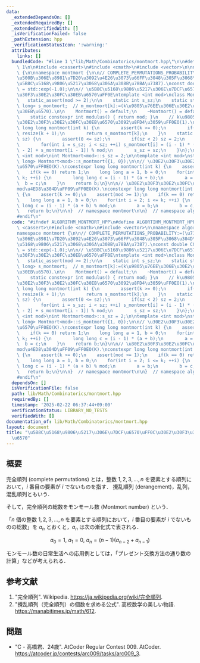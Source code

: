 ```yaml
---
data:
  _extendedDependsOn: []
  _extendedRequiredBy: []
  _extendedVerifiedWith: []
  _isVerificationFailed: false
  _pathExtension: hpp
  _verificationStatusIcon: ':warning:'
  attributes:
    links: []
  bundledCode: "#line 1 \"lib/Math/Combinatorics/montmort.hpp\"\n\n#define ALGORTIHM_MONTMORT_HPP\
    \ 1\n\n#include <cassert>\n#include <cmath>\n#include <vector>\n\nnamespace algorithm\
    \ {\n\nnamespace montmort {\n\n// COMPLETE_PERMUTATIONS_PROBABILITY:=(\u7121\u9650\
    \u500B\u306E\u8981\u7D20\u3092\u4E26\u3073\u66FF\u3048\u305F\u3068\u304D\u306B\
    \u5B8C\u5168\u9806\u5217\u3068\u306A\u308B\u78BA\u7387).\nconst double COMPLETE_PERMUTATIONS_PROBABILITY\
    \ = std::exp(-1.0);\n\n// \u5B8C\u5168\u9806\u5217\u306E\u7DCF\u6570\uFF0C\u30E2\
    \u30F3\u30E2\u30FC\u30EB\u6570\uFF0E\ntemplate <int mod>\nclass Montmort {\n \
    \   static_assert(mod >= 2);\n\n    static int s_sz;\n    static std::vector<long\
    \ long> s_montmort;  // m_montmort[k]:=(k\u9805\u76EE\u306E\u30E2\u30F3\u30E2\u30FC\
    \u30EB\u6570).\n\n    Montmort() = default;\n    ~Montmort() = default;\n\npublic:\n\
    \    static constexpr int modulus() { return mod; }\n    // k\u9805\u76EE\u306E\
    \u30E2\u30F3\u30E2\u30FC\u30EB\u6570\u3092\u8FD4\u3059\uFF0EO(1).\n    static\
    \ long long montmort(int k) {\n        assert(k >= 0);\n        if(s_sz <= k)\
    \ resize(k + 1);\n        return s_montmort[k];\n    }\n    static void resize(int\
    \ sz) {\n        assert(0 <= sz);\n        if(sz < 2) sz = 2;\n        s_montmort.resize(sz);\n\
    \        for(int i = s_sz; i < sz; ++i) s_montmort[i] = (i - 1) * (s_montmort[i\
    \ - 2] + s_montmort[i - 1]) % mod;\n        s_sz = sz;\n    }\n};\n\ntemplate\
    \ <int mod>\nint Montmort<mod>::s_sz = 2;\n\ntemplate <int mod>\nstd::vector<long\
    \ long> Montmort<mod>::s_montmort({1, 0});\n\n// \u30E2\u30F3\u30E2\u30FC\u30EB\
    \u6570\uFF0EO(K).\nconstexpr long long montmort(int k) {\n    assert(k >= 0);\n\
    \    if(k == 0) return 1;\n    long long a = 1, b = 0;\n    for(int i = 2; i <=\
    \ k; ++i) {\n        long long c = (i - 1) * (a + b);\n        a = b;\n      \
    \  b = c;\n    }\n    return b;\n}\n\n// \u30E2\u30F3\u30E2\u30FC\u30EB\u6570\uFF08\
    mod\u4ED8\u304D\uFF09\uFF0EO(K).\nconstexpr long long montmort(int k, int mod)\
    \ {\n    assert(k >= 0);\n    assert(mod >= 1);\n    if(k == 0) return 1 % mod;\n\
    \    long long a = 1, b = 0;\n    for(int i = 2; i <= k; ++i) {\n        long\
    \ long c = (i - 1) * (a + b) % mod;\n        a = b;\n        b = c;\n    }\n \
    \   return b;\n}\n\n}  // namespace montmort\n\n}  // namespace algorithm\n\n\
    #endif\n"
  code: "#ifndef ALGORITHM_MONTMORT_HPP\n#define ALGORTIHM_MONTMORT_HPP 1\n\n#include\
    \ <cassert>\n#include <cmath>\n#include <vector>\n\nnamespace algorithm {\n\n\
    namespace montmort {\n\n// COMPLETE_PERMUTATIONS_PROBABILITY:=(\u7121\u9650\u500B\
    \u306E\u8981\u7D20\u3092\u4E26\u3073\u66FF\u3048\u305F\u3068\u304D\u306B\u5B8C\
    \u5168\u9806\u5217\u3068\u306A\u308B\u78BA\u7387).\nconst double COMPLETE_PERMUTATIONS_PROBABILITY\
    \ = std::exp(-1.0);\n\n// \u5B8C\u5168\u9806\u5217\u306E\u7DCF\u6570\uFF0C\u30E2\
    \u30F3\u30E2\u30FC\u30EB\u6570\uFF0E\ntemplate <int mod>\nclass Montmort {\n \
    \   static_assert(mod >= 2);\n\n    static int s_sz;\n    static std::vector<long\
    \ long> s_montmort;  // m_montmort[k]:=(k\u9805\u76EE\u306E\u30E2\u30F3\u30E2\u30FC\
    \u30EB\u6570).\n\n    Montmort() = default;\n    ~Montmort() = default;\n\npublic:\n\
    \    static constexpr int modulus() { return mod; }\n    // k\u9805\u76EE\u306E\
    \u30E2\u30F3\u30E2\u30FC\u30EB\u6570\u3092\u8FD4\u3059\uFF0EO(1).\n    static\
    \ long long montmort(int k) {\n        assert(k >= 0);\n        if(s_sz <= k)\
    \ resize(k + 1);\n        return s_montmort[k];\n    }\n    static void resize(int\
    \ sz) {\n        assert(0 <= sz);\n        if(sz < 2) sz = 2;\n        s_montmort.resize(sz);\n\
    \        for(int i = s_sz; i < sz; ++i) s_montmort[i] = (i - 1) * (s_montmort[i\
    \ - 2] + s_montmort[i - 1]) % mod;\n        s_sz = sz;\n    }\n};\n\ntemplate\
    \ <int mod>\nint Montmort<mod>::s_sz = 2;\n\ntemplate <int mod>\nstd::vector<long\
    \ long> Montmort<mod>::s_montmort({1, 0});\n\n// \u30E2\u30F3\u30E2\u30FC\u30EB\
    \u6570\uFF0EO(K).\nconstexpr long long montmort(int k) {\n    assert(k >= 0);\n\
    \    if(k == 0) return 1;\n    long long a = 1, b = 0;\n    for(int i = 2; i <=\
    \ k; ++i) {\n        long long c = (i - 1) * (a + b);\n        a = b;\n      \
    \  b = c;\n    }\n    return b;\n}\n\n// \u30E2\u30F3\u30E2\u30FC\u30EB\u6570\uFF08\
    mod\u4ED8\u304D\uFF09\uFF0EO(K).\nconstexpr long long montmort(int k, int mod)\
    \ {\n    assert(k >= 0);\n    assert(mod >= 1);\n    if(k == 0) return 1 % mod;\n\
    \    long long a = 1, b = 0;\n    for(int i = 2; i <= k; ++i) {\n        long\
    \ long c = (i - 1) * (a + b) % mod;\n        a = b;\n        b = c;\n    }\n \
    \   return b;\n}\n\n}  // namespace montmort\n\n}  // namespace algorithm\n\n\
    #endif\n"
  dependsOn: []
  isVerificationFile: false
  path: lib/Math/Combinatorics/montmort.hpp
  requiredBy: []
  timestamp: '2025-02-22 06:37:44+09:00'
  verificationStatus: LIBRARY_NO_TESTS
  verifiedWith: []
documentation_of: lib/Math/Combinatorics/montmort.hpp
layout: document
title: "\u5B8C\u5168\u9806\u5217\u306E\u7DCF\u6570\uFF0C\u30E2\u30F3\u30E2\u30FC\u30EB\
  \u6570"
---
```



## 概要

完全順列 (complete permutations) とは，整数 $1,2,3, \ldots, n$ を要素とする順列において，$i$ 番目の要素が $i$ でないものを指す．
攪乱順列 (derangement)，乱列，混乱順列ともいう．

そして，完全順列の総数をモンモール数 (Montmort number) という．

「$n$ 個の整数 $1,2,3, \ldots, n$ を要素とする順列において，$i$ 番目の要素が $i$ でないものの総数」を $a_n$ とおくと，$a_n$ は次の漸化式で表される．

$$
a_0 = 1, \
a_1 = 0, \
a_n = (n-1)(a_{n-2} + a_{n-1})
$$

モンモール数の日常生活への応用例としては，「プレゼント交換方法の通り数の計算」などが考えられる．


## 参考文献

1. "完全順列". Wikipedia. <https://ja.wikipedia.org/wiki/完全順列>.
1. "攪乱順列（完全順列）の個数を求める公式". 高校数学の美しい物語. <https://manabitimes.jp/math/612>.


## 問題

- "C - 高橋君、24歳". AtCoder Regular Contest 009. AtCoder. <https://atcoder.jp/contests/arc009/tasks/arc009_3>.
